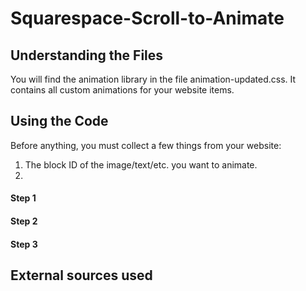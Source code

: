 # Squarespace-Scroll-to-Animate

## Understanding the Files

You will find the animation library in the file animation-updated.css. It contains all custom animations for your website items.

## Using the Code

Before anything, you must collect a few things from your website:
1. The block ID of the image/text/etc. you want to animate.
2. 

#### Step 1

#### Step 2

#### Step 3

## External sources used
